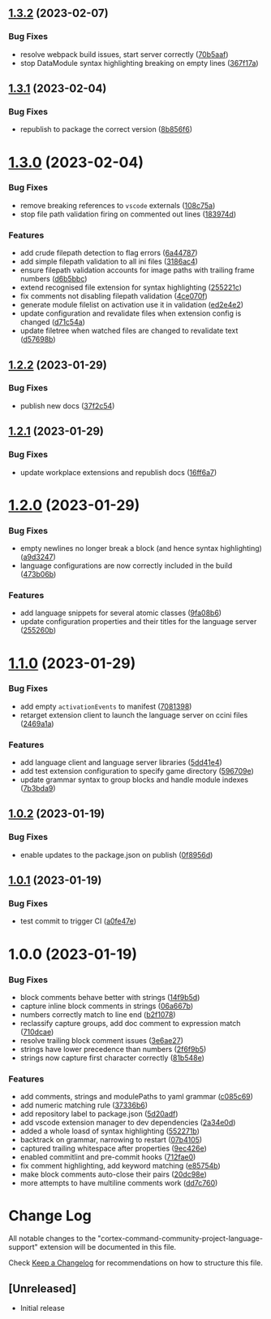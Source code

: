 ## [1.3.2](https://github.com/cortex-command-community/Cortex-Command-Community-Project-VSCode-Extension/compare/v1.3.1...v1.3.2) (2023-02-07)


### Bug Fixes

* resolve webpack build issues, start server correctly ([70b5aaf](https://github.com/cortex-command-community/Cortex-Command-Community-Project-VSCode-Extension/commit/70b5aaf77ae02e36056bf448d1d36720ff7d27e3))
* stop DataModule syntax highlighting breaking on empty lines ([367f17a](https://github.com/cortex-command-community/Cortex-Command-Community-Project-VSCode-Extension/commit/367f17a030704e4530e164cf0f7faffafc359226))

## [1.3.1](https://github.com/cortex-command-community/Cortex-Command-Community-Project-VSCode-Extension/compare/v1.3.0...v1.3.1) (2023-02-04)


### Bug Fixes

* republish to package the correct version ([8b856f6](https://github.com/cortex-command-community/Cortex-Command-Community-Project-VSCode-Extension/commit/8b856f6ededc33319510281aaa4c996bd51fdedc))

# [1.3.0](https://github.com/cortex-command-community/Cortex-Command-Community-Project-VSCode-Extension/compare/v1.2.2...v1.3.0) (2023-02-04)


### Bug Fixes

* remove breaking references to `vscode` externals ([108c75a](https://github.com/cortex-command-community/Cortex-Command-Community-Project-VSCode-Extension/commit/108c75a8693a24f84ac8efa95766f3d87263ced9))
* stop file path validation firing on commented out lines ([183974d](https://github.com/cortex-command-community/Cortex-Command-Community-Project-VSCode-Extension/commit/183974deeb3d047be15cf40c3b4cbceb55ca464d))


### Features

* add crude filepath detection to flag errors ([6a44787](https://github.com/cortex-command-community/Cortex-Command-Community-Project-VSCode-Extension/commit/6a44787b4d7e88354b3756b7056a28f878e47baf))
* add simple filepath validation to all ini files ([3186ac4](https://github.com/cortex-command-community/Cortex-Command-Community-Project-VSCode-Extension/commit/3186ac4a05b29f16c5e5e62a09335906f362de8d))
* ensure filepath validation accounts for image paths with trailing frame numbers ([d6b5bbc](https://github.com/cortex-command-community/Cortex-Command-Community-Project-VSCode-Extension/commit/d6b5bbc8136a0d4c63d2eac149f04672fb614c50))
* extend recognised file extension for syntax highlighting ([255221c](https://github.com/cortex-command-community/Cortex-Command-Community-Project-VSCode-Extension/commit/255221cc44ef40b84c66af8554412046d2f8ca8b))
* fix comments not disabling filepath validation ([4ce070f](https://github.com/cortex-command-community/Cortex-Command-Community-Project-VSCode-Extension/commit/4ce070f39449d85f0c1597b42179402209a39c1b))
* generate module filelist on activation use it in validation ([ed2e4e2](https://github.com/cortex-command-community/Cortex-Command-Community-Project-VSCode-Extension/commit/ed2e4e2572015493f4652987640fb1fb12c29971))
* update configuration and revalidate files when extension config is changed ([d71c54a](https://github.com/cortex-command-community/Cortex-Command-Community-Project-VSCode-Extension/commit/d71c54a9899aa336d12d5775948a7d5a27546912))
* update filetree when watched files are changed to revalidate text ([d57698b](https://github.com/cortex-command-community/Cortex-Command-Community-Project-VSCode-Extension/commit/d57698b0357b9c93434c9a56b4bdd766b7e976cd))

## [1.2.2](https://github.com/cortex-command-community/Cortex-Command-Community-Project-VSCode-Extension/compare/v1.2.1...v1.2.2) (2023-01-29)


### Bug Fixes

* publish new docs ([37f2c54](https://github.com/cortex-command-community/Cortex-Command-Community-Project-VSCode-Extension/commit/37f2c547cbdfa015904c6d59c8d9052b1cc0e352))

## [1.2.1](https://github.com/cortex-command-community/Cortex-Command-Community-Project-VSCode-Extension/compare/v1.2.0...v1.2.1) (2023-01-29)


### Bug Fixes

* update workplace extensions and republish docs ([16ff6a7](https://github.com/cortex-command-community/Cortex-Command-Community-Project-VSCode-Extension/commit/16ff6a79a36c867950950a9f09461c8e372cc1fe))

# [1.2.0](https://github.com/cortex-command-community/Cortex-Command-Community-Project-VSCode-Extension/compare/v1.1.0...v1.2.0) (2023-01-29)


### Bug Fixes

* empty newlines no longer break a block (and hence syntax highlighting) ([a9d3247](https://github.com/cortex-command-community/Cortex-Command-Community-Project-VSCode-Extension/commit/a9d3247f94515ccb17944f955722f4d38e8757cf))
* language configurations are now correctly included in the build ([473b06b](https://github.com/cortex-command-community/Cortex-Command-Community-Project-VSCode-Extension/commit/473b06b4f38dd2a11ec86b6865bea2e9fc9127c4))


### Features

* add language snippets for several atomic classes ([9fa08b6](https://github.com/cortex-command-community/Cortex-Command-Community-Project-VSCode-Extension/commit/9fa08b679ad5f193a99020b5f804968550b77e87))
* update configuration properties and their titles for the language server ([255260b](https://github.com/cortex-command-community/Cortex-Command-Community-Project-VSCode-Extension/commit/255260be333fb9bed2c04bb0e448b0506047493d))

# [1.1.0](https://github.com/cortex-command-community/Cortex-Command-Community-Project-VSCode-Extension/compare/v1.0.2...v1.1.0) (2023-01-29)


### Bug Fixes

* add empty `activationEvents` to manifest ([7081398](https://github.com/cortex-command-community/Cortex-Command-Community-Project-VSCode-Extension/commit/7081398a450fc8aaf3123ba040d98025c48cb3cc))
* retarget extension client to launch the language server on ccini files ([2469a1a](https://github.com/cortex-command-community/Cortex-Command-Community-Project-VSCode-Extension/commit/2469a1a655443c6cd5bd6ab710771bc8b02958bd))


### Features

* add language client and language server libraries ([5dd41e4](https://github.com/cortex-command-community/Cortex-Command-Community-Project-VSCode-Extension/commit/5dd41e46cff8e08339d45cab6794e2e4fdb5c511))
* add test extension configuration to specify game directory ([596709e](https://github.com/cortex-command-community/Cortex-Command-Community-Project-VSCode-Extension/commit/596709e95c490be9ffb71467265a6d14409b97ed))
* update grammar syntax to group blocks and handle module indexes ([7b3bda9](https://github.com/cortex-command-community/Cortex-Command-Community-Project-VSCode-Extension/commit/7b3bda9484454c656d85f37554daf61bae8aeca1))

## [1.0.2](https://github.com/cortex-command-community/Cortex-Command-Community-Project-VSCode-Extension/compare/v1.0.1...v1.0.2) (2023-01-19)

### Bug Fixes

- enable updates to the package.json on publish ([0f8956d](https://github.com/cortex-command-community/Cortex-Command-Community-Project-VSCode-Extension/commit/0f8956d9f814b32d39b088da2ad0d3b2bdeca4f2))

## [1.0.1](https://github.com/cortex-command-community/Cortex-Command-Community-Project-VSCode-Extension/compare/v1.0.0...v1.0.1) (2023-01-19)

### Bug Fixes

- test commit to trigger CI ([a0fe47e](https://github.com/cortex-command-community/Cortex-Command-Community-Project-VSCode-Extension/commit/a0fe47ec6d646840f08d8bf0dd01fc8c2ebf560e))

# 1.0.0 (2023-01-19)

### Bug Fixes

- block comments behave better with strings ([14f9b5d](https://github.com/cortex-command-community/Cortex-Command-Community-Project-VSCode-Extension/commit/14f9b5dc18291be3e05c9af2ca1841e5ff4b54f9))
- capture inline block comments in strings ([06a667b](https://github.com/cortex-command-community/Cortex-Command-Community-Project-VSCode-Extension/commit/06a667be769d93f688ed3120f93756e5580966c8))
- numbers correctly match to line end ([b2f1078](https://github.com/cortex-command-community/Cortex-Command-Community-Project-VSCode-Extension/commit/b2f1078a2a772f9b8a088c45ec22dfc188c92855))
- reclassify capture groups, add doc comment to expression match ([710dcae](https://github.com/cortex-command-community/Cortex-Command-Community-Project-VSCode-Extension/commit/710dcaeb0afd077cb9909973935fa1b699db77f7))
- resolve trailing block comment issues ([3e6ae27](https://github.com/cortex-command-community/Cortex-Command-Community-Project-VSCode-Extension/commit/3e6ae2766913beb851d9d66a7b6674de38e3d7f0))
- strings have lower precedence than numbers ([2f6f9b5](https://github.com/cortex-command-community/Cortex-Command-Community-Project-VSCode-Extension/commit/2f6f9b5356791d54e62dbd9fe3ba1017ab3067fc))
- strings now capture first character correctly ([81b548e](https://github.com/cortex-command-community/Cortex-Command-Community-Project-VSCode-Extension/commit/81b548e120abaa3a4d6c6c9fdea04dca562f68e0))

### Features

- add comments, strings and modulePaths to yaml grammar ([c085c69](https://github.com/cortex-command-community/Cortex-Command-Community-Project-VSCode-Extension/commit/c085c695de3cf8a14486a3b380ed93952af05de9))
- add numeric matching rule ([37336b6](https://github.com/cortex-command-community/Cortex-Command-Community-Project-VSCode-Extension/commit/37336b65e0b1dafb38d4a3aca7b1f13d19cc2e01))
- add repository label to package.json ([5d20adf](https://github.com/cortex-command-community/Cortex-Command-Community-Project-VSCode-Extension/commit/5d20adfd8b6b6827d9ca89e749185a0655de9981))
- add vscode extension manager to dev dependencies ([2a34e0d](https://github.com/cortex-command-community/Cortex-Command-Community-Project-VSCode-Extension/commit/2a34e0d9eefa6d1650acf5910a4995f7794fc203))
- added a whole loasd of syntax highlighting ([552271b](https://github.com/cortex-command-community/Cortex-Command-Community-Project-VSCode-Extension/commit/552271b9e769755a6a4350962d76d239aaad1f4d))
- backtrack on grammar, narrowing to restart ([07b4105](https://github.com/cortex-command-community/Cortex-Command-Community-Project-VSCode-Extension/commit/07b4105f5d375625747dd03942ce5a5f3a9c5711))
- captured trailing whitespace after properties ([9ec426e](https://github.com/cortex-command-community/Cortex-Command-Community-Project-VSCode-Extension/commit/9ec426e79a3285294dbc29446169855c87fe3ff0))
- enabled commitlint and pre-commit hooks ([712fae0](https://github.com/cortex-command-community/Cortex-Command-Community-Project-VSCode-Extension/commit/712fae004a4ca289715f90503be1edb3010f15fe))
- fix comment highlighting, add keyword matching ([e85754b](https://github.com/cortex-command-community/Cortex-Command-Community-Project-VSCode-Extension/commit/e85754b5c79794841291a6db2282923b9cd4825e))
- make block comments auto-close their pairs ([20dc98e](https://github.com/cortex-command-community/Cortex-Command-Community-Project-VSCode-Extension/commit/20dc98effff7953ed01495c57ed966b55756eacb))
- more attempts to have multiline comments work ([dd7c760](https://github.com/cortex-command-community/Cortex-Command-Community-Project-VSCode-Extension/commit/dd7c760b20da39e9c60eb30454dd5f990e222e12))

# Change Log

All notable changes to the "cortex-command-community-project-language-support" extension will be documented in this file.

Check [Keep a Changelog](http://keepachangelog.com/) for recommendations on how to structure this file.

## [Unreleased]

- Initial release
